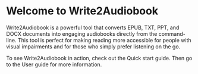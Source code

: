 # Welcome to Write2Audiobook

Write2Audiobook is a powerful tool that converts EPUB, TXT, PPT, and DOCX documents into engaging audiobooks directly from the command-line. This tool is perfect for making reading more accessible for people with visual impairments and for those who simply prefer listening on the go.

To see Write2Audiobook in action, check out the Quick start guide. Then go to the User guide for more information.
